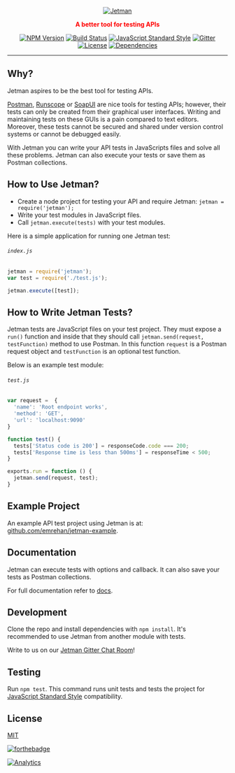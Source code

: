 
<p align="center">
  <a href="https://npmjs.com/package/jetman">
    <img alt="Jetman" src="https://cloud.githubusercontent.com/assets/2770895/15573377/7d6b318a-22fb-11e6-9de6-743608466c14.png">
  </a>
</p>

<p align="center", style="color:red;">
  <b>A better tool for testing APIs</b>
</p>

<p align="center">
  <a href="https://npmjs.org/package/jetman"><img alt="NPM Version" src="https://img.shields.io/npm/v/jetman.svg"></a>
  <a href="https://travis-ci.com/emrehan/jetman"><img alt="Build Status" src="https://travis-ci.com/emrehan/jetman.svg?token=6mGgqf5q8dpxwiXrxzAR&branch=master"></a>
  <a href="http://standardjs.com/"><img alt="JavaScript Standard Style" src="https://img.shields.io/badge/code%20style-standard-brightgreen.svg"></a>
  <a href="https://gitter.im/emrehan/jetman?utm_source=badge&utm_medium=badge&utm_campaign=pr-badge"><img alt="Gitter" src="https://badges.gitter.im/emrehan/jetman.svg"></a>
  <a href="http://doge.mit-license.org"><img alt="License" src="http://img.shields.io/:license-mit-blue.svg"></a>
  <a href="https://david-dm.org/emrehan/jetman"><img alt="Dependencies" src="https://img.shields.io/david/emrehan/jetman.svg"></a>
</p>

------------------------------------------------------------------------------------------------------------------------

## Why?
Jetman aspires to be the best tool for testing APIs.

[Postman](https://www.getpostman.com), [Runscope](https://www.runscope.com/) or [SoapUI](https://www.soapui.org/) are nice tools for testing APIs; however, their tests can only be created from their graphical user interfaces. Writing and maintaining tests on these GUIs is a pain compared to text editors. Moreover, these tests cannot be secured and shared under version control systems or cannot be debugged easily.

With Jetman you can write your API tests in JavaScripts files and solve all these problems. Jetman can also execute your tests or save them as Postman collections.



## How to Use Jetman?
 * Create a node project for testing your API and require Jetman: `jetman = require('jetman');`
 * Write your test modules in JavaScript files.
 * Call `jetman.execute(tests)` with your test modules.

Here is a simple application for running one Jetman test:

###### `index.js`
```js
jetman = require('jetman');
var test = require('./test.js');

jetman.execute([test]);
```



## How to Write Jetman Tests?
Jetman tests are JavaScript files on your test project. They must expose a `run()` function and inside that they should call `jetman.send(request, testFunction)` method to use Postman.
In this function `request` is a Postman request object and `testFunction` is an optional test function.

Below is an example test module:

###### `test.js`
```js
var request =  {
  'name': 'Root endpoint works',
  'method': 'GET',
  'url': 'localhost:9090'
}

function test() {
  tests['Status code is 200'] = responseCode.code === 200;
  tests['Response time is less than 500ms'] = responseTime < 500;
}

exports.run = function () {
  jetman.send(request, test);
}
```



## Example Project
An example API test project using Jetman is at: [github.com/emrehan/jetman-example](https://github.com/emrehan/jetman-example).



## Documentation
Jetman can execute tests with options and callback. It can also save your tests as Postman collections.

For full documentation refer to [docs](docs).



## Development
Clone the repo and install dependencies with `npm install`.
It's recommended to use Jetman from another module with tests.

Write to us on our [Jetman Gitter Chat Room](https://gitter.im/emrehan/jetman)!



## Testing
Run `npm test`. This command runs unit tests and tests the project for [JavaScript Standard Style](http://standardjs.com/) compatibility.



## License
[MIT](LICENSE)

[![forthebadge](http://forthebadge.com/images/badges/built-with-love.svg)](http://forthebadge.com)

[![Analytics](https://ga-beacon.appspot.com/UA-78341852-1/chromeskel_a/readme?pixel)](http://tuzun.co)
